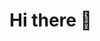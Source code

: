 # Hi there 👋

<!--
**  sample-collab/sample-collab ** is a ✨ _special_ ✨ repository because its 'README.md' (this file) appears on your Github profile.

Here are some ideas to get you started:

- 🔨 I'm currently studying in Humber College as a Computer Programming and almost graduating.
- 🌱 I'm currently learning C# Framework, JAVA, etc.
- 🤔 I'm looking for help to get a job and expand mym knowledge.
- 📫 How to reach me: 
        Email: richmondcruz270@gmail.com
        Phone: 416-578-3738
- ⚡Fun Fact: 
        I play video games like: Valorant, CSGO, Apex, etc(more on FPS)
-->
